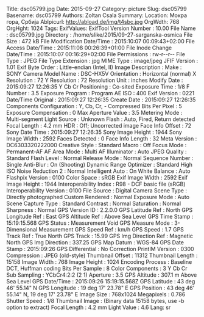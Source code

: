 Title: dsc05799.jpg
Date: 2015-09-27
Category: picture
Slug: dsc05799
Basename: dsc05799
Authors: Zoltan Csala
Summary:
Location: Мокра гора, Србија
Ablpicurl: http://abload.de/img/t4sbc.jpg
OrgWdth: 768
OrgHght: 1024
Tags:
ExifValues: ExifTool Version Number : 10.00
            File Name : dsc05799.jpg
            Directory : /home/slike/2015/09-27-sarganska-osmica
            File Size : 472 kB
            File Modification Date/Time : 2015:10:07 00:09:43+02:00
            File Access Date/Time : 2015:11:08 00:26:39+01:00
            File Inode Change Date/Time : 2015:10:07 00:16:29+02:00
            File Permissions : rw-r--r--
            File Type : JPEG
            File Type Extension : jpg
            MIME Type : image/jpeg
            JFIF Version : 1.01
            Exif Byte Order : Little-endian (Intel, II)
            Image Description :
            Make : SONY
            Camera Model Name : DSC-HX5V
            Orientation : Horizontal (normal)
            X Resolution : 72
            Y Resolution : 72
            Resolution Unit : inches
            Modify Date : 2015:09:27 12:26:35
            Y Cb Cr Positioning : Co-sited
            Exposure Time : 1/8
            F Number : 3.5
            Exposure Program : Program AE
            ISO : 400
            Exif Version : 0221
            Date/Time Original : 2015:09:27 12:26:35
            Create Date : 2015:09:27 12:26:35
            Components Configuration : Y, Cb, Cr, -
            Compressed Bits Per Pixel : 5
            Exposure Compensation : 0
            Max Aperture Value : 3.5
            Metering Mode : Multi-segment
            Light Source : Unknown
            Flash : Auto, Fired, Return detected
            Focal Length : 4.2 mm
            HDR : Off; Uncorrected image
            Face Info Offset : 72
            Sony Date Time : 2015:09:27 12:26:35
            Sony Image Height : 1944
            Sony Image Width : 2592
            Faces Detected : 0
            Face Info Length : 32
            Meta Version : DC6303320222000
            Creative Style : Standard
            Macro : Off
            Focus Mode : Permanent-AF
            AF Area Mode : Multi
            AF Illuminator : Auto
            JPEG Quality : Standard
            Flash Level : Normal
            Release Mode : Normal
            Sequence Number : Single
            Anti-Blur : On (Shooting)
            Dynamic Range Optimizer : Standard
            High ISO Noise Reduction 2 : Normal
            Intelligent Auto : On
            White Balance : Auto
            Flashpix Version : 0100
            Color Space : sRGB
            Exif Image Width : 2592
            Exif Image Height : 1944
            Interoperability Index : R98 - DCF basic file (sRGB)
            Interoperability Version : 0100
            File Source : Digital Camera
            Scene Type : Directly photographed
            Custom Rendered : Normal
            Exposure Mode : Auto
            Scene Capture Type : Standard
            Contrast : Normal
            Saturation : Normal
            Sharpness : Normal
            GPS Version ID : 2.2.0.0
            GPS Latitude Ref : North
            GPS Longitude Ref : East
            GPS Altitude Ref : Above Sea Level
            GPS Time Stamp : 15:19:15.568
            GPS Status : Measurement Void
            GPS Measure Mode : 3-Dimensional Measurement
            GPS Speed Ref : km/h
            GPS Speed : 1.7
            GPS Track Ref : True North
            GPS Track : 15.99
            GPS Img Direction Ref : Magnetic North
            GPS Img Direction : 337.25
            GPS Map Datum : WGS-84
            GPS Date Stamp : 2015:09:26
            GPS Differential : No Correction
            PrintIM Version : 0300
            Compression : JPEG (old-style)
            Thumbnail Offset : 11312
            Thumbnail Length : 15158
            Image Width : 768
            Image Height : 1024
            Encoding Process : Baseline DCT, Huffman coding
            Bits Per Sample : 8
            Color Components : 3
            Y Cb Cr Sub Sampling : YCbCr4:2:2 (2 1)
            Aperture : 3.5
            GPS Altitude : 307.1 m Above Sea Level
            GPS Date/Time : 2015:09:26 15:19:15.568Z
            GPS Latitude : 43 deg 46' 55.14" N
            GPS Longitude : 19 deg 17' 23.78" E
            GPS Position : 43 deg 46' 55.14" N, 19 deg 17' 23.78" E
            Image Size : 768x1024
            Megapixels : 0.786
            Shutter Speed : 1/8
            Thumbnail Image : (Binary data 15158 bytes, use -b option to extract)
            Focal Length : 4.2 mm
            Light Value : 4.6
Lang: sr

